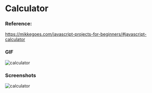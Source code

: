 # Calculator

### Reference:
https://mikkegoes.com/javascript-projects-for-beginners/#javascript-calculator

### GIF
![calculator](https://user-images.githubusercontent.com/21283020/214340444-14b58924-6bcc-4a5b-b540-5824364e820d.gif)

### Screenshots
![calculator](https://user-images.githubusercontent.com/21283020/214341003-14f1cc9b-4958-4ff9-8a41-d00d317dcac8.jpg)

